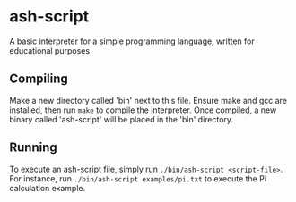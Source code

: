 # ash-script
A basic interpreter for a simple programming language, written for educational purposes

## Compiling
Make a new directory called 'bin' next to this file. Ensure make and gcc are installed, then run `make` to compile the interpreter. Once compiled, a new binary called 'ash-script' will be placed in the 'bin' directory.

## Running
To execute an ash-script file, simply run `./bin/ash-script <script-file>`. For instance, run `./bin/ash-script examples/pi.txt` to execute the Pi calculation example.
